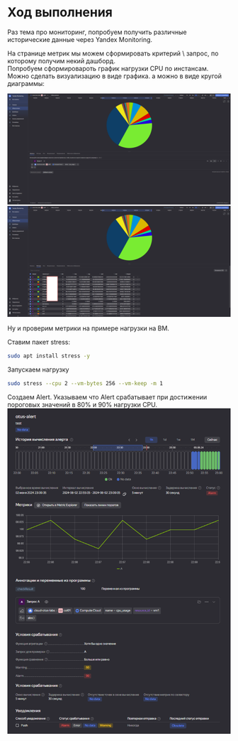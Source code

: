 # Ход выполнения

Раз тема про мониторинг, попробуем получить различные исторические данные через Yandex Monitoring.

На странице метрик мы можем сформировать критерий \ запрос, по которому получим некий дашборд.<br>
Попробуем сформировароть график нагрузки CPU по инстансам.<br>
Можно сделать визуализацию в виде графика. а можно в виде кругой диаграммы:

![img.png](files/cpu-usage01.png)
![img.png](files/cpu-usage02.png)

Ну и проверим метрики на примере нагрузки на ВМ.

Ставим пакет stress:

```bash
sudo apt install stress -y
```

Запускаем нагрузку
```bash
sudo stress --cpu 2 --vm-bytes 256 --vm-keep -m 1
```

Создаем Alert. Указываем что Alert срабатывает при достижении пороговых значений в 80% и 90% нагрузки CPU.
![img.png](files/alert.png)